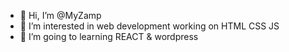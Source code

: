 - 👋 Hi, I’m @MyZamp
- 👀 I’m interested in web development working on HTML CSS JS
- 🌱 I’m going to learning REACT & wordpress

<!---
MyZamp/MyZamp is a my first repository on gitHub named `README.md` 
